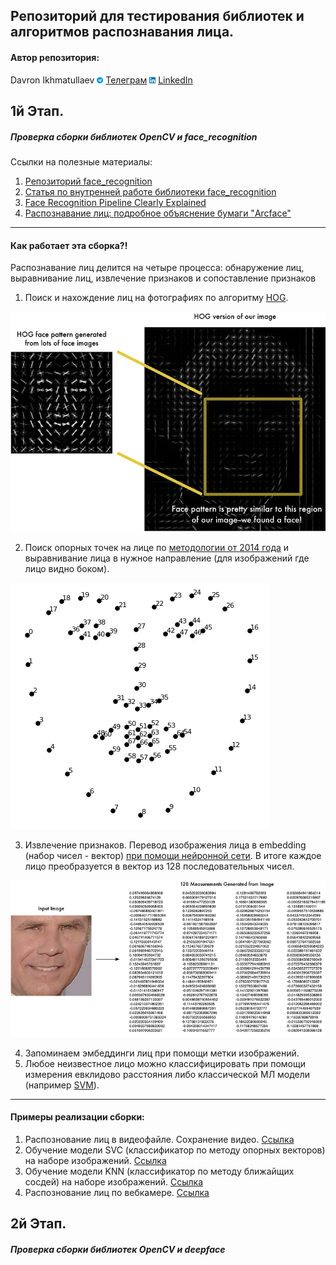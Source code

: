 
Репозиторий для тестирования библиотек и алгоритмов распознавания лица. 
---

#### Автор репозитория:
Davron Ikhmatullaev <img src='./static/img/tg.png' width="10" height="10"> [Телеграм](https://t.me/ihmatullaev) <img src='./static/img/linkedin.png' width="10" height="10"> [LinkedIn](https://www.linkedin.com/in/davron-ikhmatullaev/)


## 1й Этап.

##### Проверка сборки библиотек OpenCV и face_recognition

Ссылки на полезные материалы:
1. [Репозиторий face_recognition](https://github.com/ageitgey/face_recognition/) 
2. [Статья по внутренней работе библиотеки face_recognition](https://medium.com/@ageitgey/machine-learning-is-fun-part-4-modern-face-recognition-with-deep-learning-c3cffc121d78)
3. [Face Recognition Pipeline Clearly Explained](https://medium.com/backprop-labs/face-recognition-pipeline-clearly-explained-f57fc0082750)
4. [Распознавание лиц: подробное объяснение бумаги "Arcface"](https://russianblogs.com/article/51201299672/)
---

#### Как работает эта сборка?!

Распознавание лиц делится на четыре процесса: обнаружение лиц, выравнивание лиц, извлечение признаков и сопоставление признаков

1. Поиск и нахождение лиц на фотографиях по алгоритму [HOG](https://lear.inrialpes.fr/people/triggs/pubs/Dalal-cvpr05.pdf).

<img src='./static/img/HOG.webp' style='background-color: white;'>

2. Поиск опорных точек на лице по [методологии от 2014 года](http://www.csc.kth.se/~vahidk/papers/KazemiCVPR14.pdf) и выравнивание лица в нужное направление (для изображений где лицо видно боком).
<img src='./static/img/landmarks.webp'>

3. Извлечение признаков. Перевод изображения лица в embedding (набор чисел - вектор) [при помощи нейронной сети](http://www.cv-foundation.org/openaccess/content_cvpr_2015/app/1A_089.pdf). В итоге каждое лицо преобразуется в вектор из 128 последовательных чисел.
<img src='./static/img/embedding.webp' style='background-color: white;'>

4. Запоминаем эмбеддинги лиц при помощи метки изображений. 
5. Любое неизвестное лицо можно классифицировать при помощи измерения евклидово расстояния либо классической МЛ модели (например [SVM](https://en.wikipedia.org/wiki/Support_vector_machine)).

---
#### Примеры реализации сборки:

1. Распознование лиц в видеофайле. Сохранение видео. [Ссылка](https://github.com/ageitgey/face_recognition/blob/master/examples/facerec_from_video_file.py)
2. Обучение модели SVC (классификатор по методу опорных векторов) на наборе изображений. [Ссылка](https://github.com/ageitgey/face_recognition/blob/master/examples/face_recognition_svm.py)
3. Обучение модели KNN (классификатор по методу ближайщих сосдей) на наборе изображений. [Ссылка](https://github.com/ageitgey/face_recognition/blob/master/examples/face_recognition_knn.py)
4. Распознование лиц по вебкамере. [Ссылка](https://github.com/ageitgey/face_recognition/blob/master/examples/facerec_from_webcam.py)


## 2й Этап.

##### Проверка сборки библиотек OpenCV и deepface


